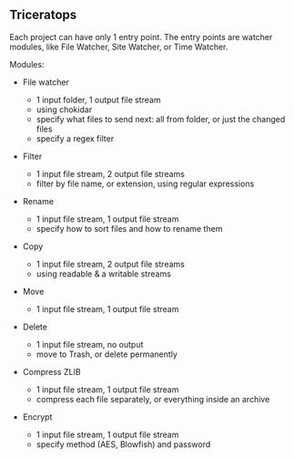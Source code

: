 
## Triceratops

Each project can have only 1 entry point. The entry points are watcher modules,
like File Watcher, Site Watcher, or Time Watcher.


Modules:

* File watcher
  - 1 input folder, 1 output file stream
  - using chokidar
  - specify what files to send next: all from folder, or just the changed files
  - specify a regex filter


* Filter
  - 1 input file stream, 2 output file streams
  - filter by file name, or extension, using regular expressions


* Rename
  - 1 input file stream, 1 output file stream
  - specify how to sort files and how to rename them


* Copy
  - 1 input file stream, 2 output file streams
  - using readable & a writable streams


* Move
  - 1 input file stream, 1 output file stream


* Delete
  - 1 input file stream, no output
  - move to Trash, or delete permanently


* Compress ZLIB
  - 1 input file stream, 1 output file stream
  - compress each file separately, or everything inside an archive


* Encrypt
  - 1 input file stream, 1 output file stream
  - specify method (AES, Blowfish) and password
